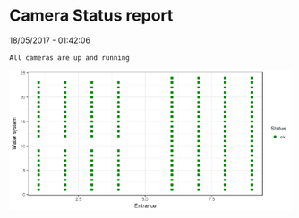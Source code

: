 Camera Status report
================
18/05/2017 - 01:42:06

    All cameras are up and running

![](camreport_files/figure-markdown_github/unnamed-chunk-2-1.png)
